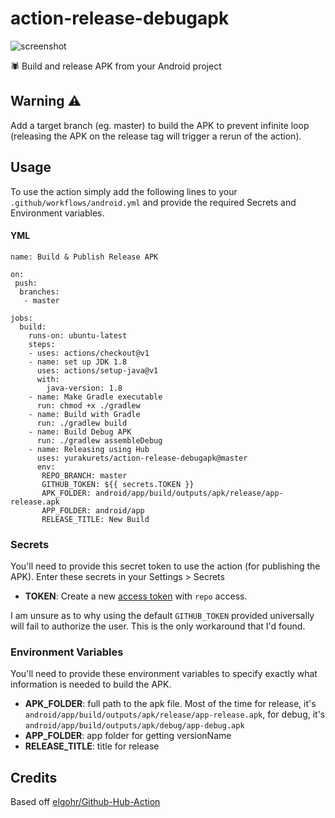 # action-release-debugapk

![screenshot](screenshot.png)

🕷 Build and release APK from your Android project

## Warning ⚠
Add a target branch (eg. master) to build the APK to prevent infinite loop (releasing the APK on the release tag will trigger a rerun of the action).

## Usage

To use the action simply add the following lines to your `.github/workflows/android.yml` and provide the required Secrets and Environment variables.

#### YML
```
name: Build & Publish Release APK

on:
 push:
  branches:
   - master
   
jobs:
  build:
    runs-on: ubuntu-latest
    steps:
    - uses: actions/checkout@v1
    - name: set up JDK 1.8
      uses: actions/setup-java@v1
      with:
        java-version: 1.8
    - name: Make Gradle executable
      run: chmod +x ./gradlew
    - name: Build with Gradle
      run: ./gradlew build
    - name: Build Debug APK
      run: ./gradlew assembleDebug
    - name: Releasing using Hub
      uses: yurakurets/action-release-debugapk@master
      env:
       REPO_BRANCH: master
       GITHUB_TOKEN: ${{ secrets.TOKEN }}
       APK_FOLDER: android/app/build/outputs/apk/release/app-release.apk
       APP_FOLDER: android/app
       RELEASE_TITLE: New Build
```

### Secrets

You'll need to provide this secret token to use the action (for publishing the APK). Enter these secrets in your Settings > Secrets

* **TOKEN**: Create a new [access token](https://github.com/settings/tokens) with `repo` access.

I am unsure as to why using the default `GITHUB_TOKEN` provided universally will fail to authorize the user. This is the only workaround that I'd found.

### Environment Variables

You'll need to provide these environment variables to specify exactly what information is needed to build the APK.

* **APK_FOLDER**: full path to the apk file. Most of the time for release, it's `android/app/build/outputs/apk/release/app-release.apk`, for debug, it's `android/app/build/outputs/apk/debug/app-debug.apk`
* **APP_FOLDER**: app folder for getting versionName
* **RELEASE_TITLE**: title for release

## Credits

Based off [elgohr/Github-Hub-Action](https://github.com/elgohr/Github-Hub-Action)
